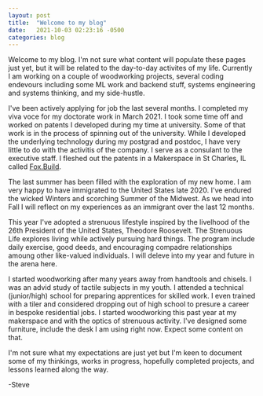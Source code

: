 ```yaml
---
layout: post
title:  "Welcome to my blog"
date:   2021-10-03 02:23:16 -0500
categories: blog
---
```

Welcome to my blog. I'm not sure what content will populate these pages just yet, but it will be related to the day-to-day activites of my life. Currently I am working on a couple of woodworking projects, several coding endevours including some ML work and backend stuff, systems engineering and systems thinking, and my side-hustle.

I've been actively applying for job the last several months. I completed my viva voce for my doctorate work in March 2021. I took some time off and worked on patents I developed during my time at university. Some of that work is in the process of spinning out of the university. While I developed the underlying technology during my postgrad and postdoc, I have very little to do with the activitis of the company. I serve as a consulant to the executive staff. I fleshed out the patents in a Makerspace in St Charles, IL called [Fox.Build](fox.build).

The last summer has been filled with the exploration of my new home. I am very happy to have immigrated to the United States late 2020. I've endured the wicked Winters and scorching Summer of the Midwest. As we head into Fall I will reflect on my experiences as an immigrant over the last 12 months.

This year I've adopted a strenuous lifestyle inspired by the livelhood of the 26th President of the United States, Theodore Roosevelt. The Strenuous Life explores living while actively pursuing hard things. The program include daily exercise, good deeds, and encouraging compadre relationships amoung other like-valued individuals. I will deleve into my year and future in the arena here.

I started woodworking after many years away from handtools and chisels. I was an advid study of tactile subjects in my youth. I attended a technical (junior/high) school for preparing apprentices for skilled work. I even trained with a tiler and considered dropping out of high school to presure a career in bespoke residential jobs. I started woodworking this past year at my makerspace and with the optics of strenuous activity. I've designed some furniture, include the desk I am using right now. Expect some content on that.

I'm not sure what my expectations are just yet but I'm keen to document some of my thinkings, works in progress, hopefully completed projects, and lessons learned along the way.

-Steve